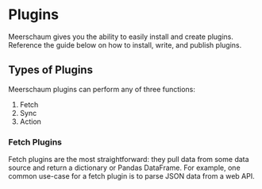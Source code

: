 # Plugins

Meerschaum gives you the ability to easily install and create plugins. Reference the guide below on how to install, write, and publish plugins.

## Types of Plugins

Meerschaum plugins can perform any of three functions:

1. Fetch
2. Sync
3. Action

### Fetch Plugins

Fetch plugins are the most straightforward: they pull data from some data source and return a dictionary or Pandas DataFrame. For example, one common use-case for a fetch plugin is to parse JSON data from a web API.

